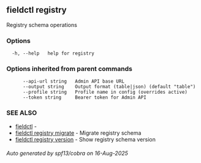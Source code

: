 ## fieldctl registry

Registry schema operations

### Options

```
  -h, --help   help for registry
```

### Options inherited from parent commands

```
      --api-url string   Admin API base URL
      --output string    Output format (table|json) (default "table")
      --profile string   Profile name in config (overrides active)
      --token string     Bearer token for Admin API
```

### SEE ALSO

* [fieldctl](fieldctl.md)	 - 
* [fieldctl registry migrate](fieldctl_registry_migrate.md)	 - Migrate registry schema
* [fieldctl registry version](fieldctl_registry_version.md)	 - Show registry schema version

###### Auto generated by spf13/cobra on 16-Aug-2025
